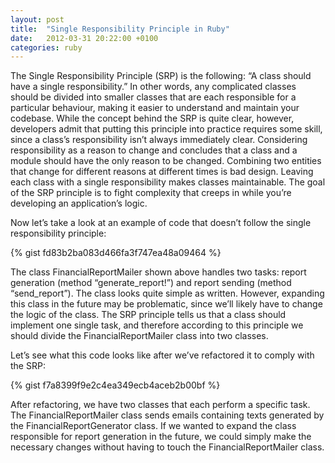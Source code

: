 ```yaml
---
layout: post
title:  "Single Responsibility Principle in Ruby"
date:   2012-03-31 20:22:00 +0100
categories: ruby
---
```


The Single Responsibility Principle (SRP) is the following: “A class should have a single responsibility.”  In other words, any complicated classes should be divided into smaller classes that are each responsible  for a particular behaviour, making it easier to understand and maintain your codebase. While the concept behind the SRP is quite clear, however, developers admit that putting this principle into practice requires some skill, since a class’s responsibility isn’t always immediately clear. Considering responsibility as a reason to change and concludes that a class and a module should have the only reason to be changed. Combining two entities that change for different reasons at different times is bad design. Leaving each class with a single responsibility makes classes maintainable. The goal of the SRP principle is to fight complexity that creeps in while you’re developing an application’s logic.

Now let’s take a look at an example of code that doesn’t follow the single responsibility principle:

{% gist fd83b2ba083d466fa3f747ea48a09464 %}

The class FinancialReportMailer shown above handles two tasks: report generation (method “generate_report!”) and report sending (method “send_report”). The class looks quite simple as written. However, expanding this class in the future may be problematic, since we’ll likely have to change the logic of the class. The SRP principle tells us that a class should implement one single task, and therefore according to this principle we should divide the FinancialReportMailer class into two classes.

Let’s see what this code looks like after we’ve refactored it to comply with the SRP:

{% gist f7a8399f9e2c4ea349ecb4aceb2b00bf %}

After refactoring, we have two classes that each perform a specific task. The FinancialReportMailer class sends emails containing texts generated by the FinancialReportGenerator class. If we wanted to expand the class responsible for report generation in the future, we could simply make the necessary changes without having to touch the FinancialReportMailer class.